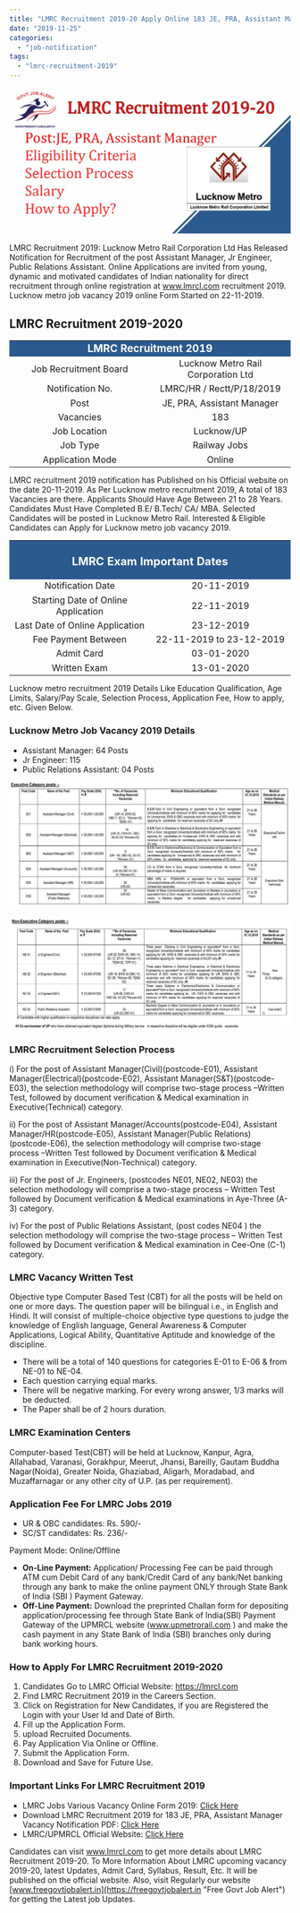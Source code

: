 ```yaml
---
title: "LMRC Recruitment 2019-20 Apply Online 183 JE, PRA, Assistant Manager LMRC Jobs"
date: "2019-11-25"
categories: 
  - "job-notification"
tags: 
  - "lmrc-recruitment-2019"
---
```


![LMRC Recruitment 2019](images/LMRC-Recruitment-2019-20-Apply-Online-183-JE-PRA-Assistant-Manager-LMRC-Jobs.jpg)

LMRC Recruitment 2019: Lucknow Metro Rail Corporation Ltd Has Released Notification for Recruitment of the post Assistant Manager, Jr Engineer, Public Relations Assistant. Online Applications are invited from young, dynamic and motivated candidates of Indian nationality for direct recruitment through online registration at www.lmrcl.com recruitment 2019. Lucknow metro job vacancy 2019 online Form Started on 22-11-2019.

## **LMRC Recruitment 2019-2020**

<table style="border-collapse: collapse; width: 100%;"><tbody><tr><td style="width: 50%; background-color: #2a5a8e; text-align: center;" colspan="2"><span style="font-size: 14pt;"><strong><span style="color: #ffffff;">LMRC Recruitment 2019</span></strong></span></td></tr><tr><td style="width: 50%; text-align: center;"><span style="font-size: 12pt;">Job Recruitment Board</span></td><td style="width: 50%; text-align: center;"><span style="font-size: 12pt;">Lucknow Metro Rail Corporation Ltd</span></td></tr><tr><td style="width: 50%; text-align: center;"><span style="font-size: 12pt;">Notification No.</span></td><td style="width: 50%; text-align: center;"><span style="font-size: 12pt;">LMRC/HR / Rectt/P/18/2019</span></td></tr><tr><td style="width: 50%; text-align: center;"><span style="font-size: 12pt;">Post</span></td><td style="width: 50%; text-align: center;"><span style="font-size: 12pt;">JE, PRA, Assistant Manager</span></td></tr><tr><td style="width: 50%; text-align: center;"><span style="font-size: 12pt;">Vacancies</span></td><td style="width: 50%; text-align: center;"><span style="font-size: 12pt;">183</span></td></tr><tr><td style="width: 50%; text-align: center;"><span style="font-size: 12pt;">Job Location</span></td><td style="width: 50%; text-align: center;"><span style="font-size: 12pt;">Lucknow/UP</span></td></tr><tr><td style="width: 50%; text-align: center;"><span style="font-size: 12pt;">Job Type</span></td><td style="width: 50%; text-align: center;"><span style="font-size: 12pt;">Railway Jobs</span></td></tr><tr><td style="width: 50%; text-align: center;"><span style="font-size: 12pt;">Application Mode</span></td><td style="width: 50%; text-align: center;"><span style="font-size: 12pt;">Online</span></td></tr></tbody></table>

LMRC recruitment 2019 notification has Published on his Official website on the date 20-11-2019. As Per Lucknow metro recruitment 2019, A total of 183 Vacancies are there. Applicants Should Have Age Between 21 to 28 Years. Candidates Must Have Completed B.E/ B.Tech/ CA/ MBA. Selected Candidates will be posted in Lucknow Metro Rail. Interested & Eligible Candidates can Apply for Lucknow metro job vacancy 2019.

<table style="border-collapse: collapse;"><tbody><tr><td style="width: 50%; background-color: #2a5a8e; text-align: center;" colspan="2"><h3><strong><span style="font-size: 15pt; color: #ffffff;">LMRC Exam Important Dates</span></strong></h3></td></tr><tr><td style="width: 50%; text-align: center;"><span style="font-size: 12pt;">Notification Date</span></td><td style="width: 50%; text-align: center;"><span style="font-size: 12pt;">20-11-2019</span></td></tr><tr><td style="width: 50%; text-align: center;"><span style="font-size: 12pt;">Starting Date of Online Application</span></td><td style="width: 50%; text-align: center;"><span style="font-size: 12pt;">22-11-2019</span></td></tr><tr><td style="width: 50%; text-align: center;"><span style="font-size: 12pt;">Last Date of Online Application</span></td><td style="width: 50%; text-align: center;"><span style="font-size: 12pt;">23-12-2019</span></td></tr><tr><td style="width: 50%; text-align: center;"><span style="font-size: 12pt;">Fee Payment Between</span></td><td style="width: 50%; text-align: center;"><span style="font-size: 12pt;">22-11-2019 to 23-12-2019</span></td></tr><tr><td style="width: 50%; text-align: center;"><span style="font-size: 12pt;">Admit Card</span></td><td style="width: 50%; text-align: center;"><span style="font-size: 12pt;">03-01-2020</span></td></tr><tr><td style="width: 50%; text-align: center;"><span style="font-size: 12pt;">Written Exam</span></td><td style="width: 50%; text-align: center;"><span style="font-size: 12pt;">13-01-2020</span></td></tr></tbody></table>

Lucknow metro recruitment 2019 Details Like Education Qualification, Age Limits, Salary/Pay Scale, Selection Process, Application Fee, How to apply, etc. Given Below.

### **Lucknow Metro Job Vacancy 2019 Details**

- Assistant Manager: 64 Posts
- Jr Engineer: 115
- Public Relations Assistant: 04 Posts

![LMRC Recruitment 2019](images/LMRC-Recruitment-2019.jpg)

![LMRC Recruitment 2019](images/LMRC-Recruitment-2019-Apply-Online.jpg)

### **LMRC Recruitment Selection Process**

i) For the post of Assistant Manager(Civil)(postcode-E01), Assistant Manager(Electrical)(postcode-E02), Assistant Manager(S&T)(postcode-E03), the selection methodology will comprise two-stage process –Written Test, followed by document verification & Medical examination in Executive(Technical) category.

ii) For the post of Assistant Manager/Accounts(postcode-E04), Assistant Manager/HR(postcode-E05), Assistant Manager(Public Relations)(postcode-E06), the selection methodology will comprise two-stage process –Written Test followed by Document verification & Medical examination in Executive(Non-Technical) category.

iii) For the post of Jr. Engineers, (postcodes NE01, NE02, NE03) the selection methodology will comprise a two-stage process – Written Test followed by Document verification & Medical examinations in Aye-Three (A-3) category.

iv) For the post of Public Relations Assistant, (post codes NE04 ) the selection methodology will comprise the two-stage process – Written Test followed by Document verification & Medical examination in Cee-One (C-1) category.

### **LMRC Vacancy Written Test**

Objective type Computer Based Test (CBT) for all the posts will be held on one or more days. The question paper will be bilingual i.e., in English and Hindi. It will consist of multiple-choice objective type questions to judge the knowledge of English language, General Awareness & Computer Applications, Logical Ability, Quantitative Aptitude and knowledge of the discipline.

- There will be a total of 140 questions for categories E-01 to E-06 & from NE-01 to NE-04.
- Each question carrying equal marks.
- There will be negative marking. For every wrong answer, 1/3 marks will be deducted.
- The Paper shall be of 2 hours duration.

### **LMRC Examination Centers**

Computer-based Test(CBT) will be held at Lucknow, Kanpur, Agra, Allahabad, Varanasi, Gorakhpur, Meerut, Jhansi, Bareilly, Gautam Buddha Nagar(Noida), Greater Noida, Ghaziabad, Aligarh, Moradabad, and Muzaffarnagar or any other city of U.P. (as per requirement).

### **Application Fee For LMRC Jobs 2019**

- UR & OBC candidates: Rs. 590/-
- SC/ST candidates: Rs. 236/-

Payment Mode: Online/Offline

- **On-Line Payment:** Application/ Processing Fee can be paid through ATM cum Debit Card of any bank/Credit Card of any bank/Net banking through any bank to make the online payment ONLY through State Bank of India (SBI ) Payment Gateway.
- **Off-Line Payment:** Download the preprinted Challan form for depositing application/processing fee through State Bank of India(SBI) Payment Gateway of the UPMRCL website (www.upmetrorail.com ) and make the cash payment in any State Bank of India (SBI) branches only during bank working hours.

### **How to Apply For LMRC Recruitment 2019-2020**

1. Candidates Go to LMRC Official Website: https://lmrcl.com
2. Find LMRC Recruitment 2019 in the Careers Section.
3. Click on Registration for New Candidates, if you are Registered the Login with your User Id and Date of Birth.
4. Fill up the Application Form.
5. upload Recruited Documents.
6. Pay Application Via Online or Offline.
7. Submit the Application Form.
8. Download and Save for Future Use.

### **Important Links For LMRC Recruitment 2019**

- LMRC Jobs Various Vacancy Online Form 2019: [Click Here](https://cdn.digialm.com//per/g01/pub/1139/ASM/WebPortal/1/index.html)
- Download LMRC Recruitment 2019 for 183 JE, PRA, Assistant Manager Vacancy Notification PDF: [Click Here](https://cdn.digialm.com//per/g01/pub/1139/ASM/WebPortal/1/PDF/UPMRCL_NOTIFICATION_2019.pdf)
- LMRC/UPMRCL Official Website: [Click Here](https://lmrcl.com/ "UP Metro Rail Corporation Limited")

Candidates can visit www.lmrcl.com to get more details about LMRC Recruitment 2019-20. To More Information About LMRC upcoming vacancy 2019-20, latest Updates, Admit Card, Syllabus, Result, Etc. It will be published on the official website. Also, visit Regularly our website [www.freegovtjobalert.in](https://freegovtjobalert.in "Free Govt Job Alert") for getting the Latest job Updates.
